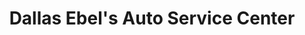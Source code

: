 ---
title: "Dallas Ebel's Auto Service Center"
url: /irmo/dallas-ebels-auto-service-center/
shop: car repair
---